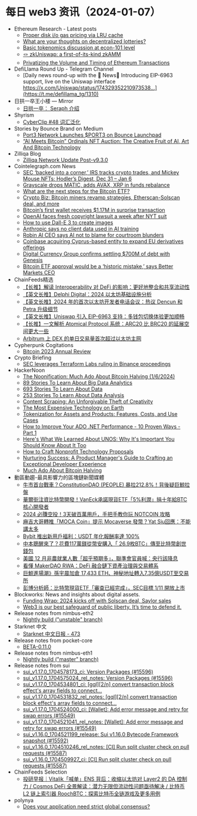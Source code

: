 # 每日 web3 资讯（2024-01-07）

- Ethereum Research - Latest posts
  - [Proper disk i/o gas pricing via LRU cache](https://ethresear.ch/t/proper-disk-i-o-gas-pricing-via-lru-cache/18146#post_7)
  - [What are your thoughts on decentralized lotteries?](https://ethresear.ch/t/what-are-your-thoughts-on-decentralized-lotteries/13089#post_3)
  - [Basic tokenomics discussion at econ-101 level](https://ethresear.ch/t/basic-tokenomics-discussion-at-econ-101-level/18110#post_4)
  - [🪢 zkUniswap: a first-of-its-kind zkAMM](https://ethresear.ch/t/zkuniswap-a-first-of-its-kind-zkamm/16839#post_16)
  - [Privatizing the Volume and Timing of Ethereum Transactions](https://ethresear.ch/t/privatizing-the-volume-and-timing-of-ethereum-transactions/16184#post_3)
- DefiLlama Round Up - Telegram Channel
  - [Daily news round-up with the 🦙 News📰 Introducing EIP-6963 support, live on the Uniswap interface https://x.com/Uniswap/status/174329352210973538...](https://t.me/defillama_tg/1310)
- 日拱一卒王小楼 — Mirror
  - [日拱一卒： Seraph 介绍](https://mirror.xyz/maskpad.eth/RN_h_x-TkTsGCdUtTuaYTb4u8e5Vbv5GQTfQRClRkwY)
- Shyrism
  - [CyberClip #48 词汇泛化](https://shyrz.me/cyberclip-48-generalization-of-vocabulary/)
- Stories by Bounce Brand on Medium
  - [Port3 Network Launches $PORT3 on Bounce Launchpad](https://bouncefinance.medium.com/port3-network-launches-port3-on-bounce-launchpad-4c1acd11c7f2?source=rss-74b4e5aa79f6------2)
  - [“AI Meets Bitcoin” Ordinals NFT Auction: The Creative Fruit of AI, Art And Bitcoin Technology](https://bouncefinance.medium.com/ai-meets-bitcoin-ordinals-nft-auction-the-creative-fruit-of-ai-art-and-bitcoin-technology-e028e19817a1?source=rss-74b4e5aa79f6------2)
- Zilliqa Blog
  - [Zilliqa Network Update Post-v9.3.0](https://blog.zilliqa.com/zilliqa-network-update-post-v9-3-0/)
- Cointelegraph.com News
  - [SEC ‘backed into a corner,’ IRS tracks crypto trades, and Mickey Mouse NFTs: Hodler’s Digest, Dec 31 – Jan 6](https://cointelegraph.com/magazine/sec-backed-into-a-corner-irs-tracks-crypto-trades-and-mickey-mouse-nfts-hodlers-digest-dec-31-jan-6/)
  - [Grayscale drops MATIC, adds AVAX, XRP in funds rebalance](https://cointelegraph.com/news/grayscale-drops-matic-adds-avax-xrp-funds-rebalance)
  - [What are the next steps for the Bitcoin ETF?](https://cointelegraph.com/news/what-next-steps-for-bitcoin-etf-sec)
  - [Crypto Biz: Bitcoin miners revamp strategies, Etherscan-Solscan deal, and more](https://cointelegraph.com/news/crypto-biz-bitcoin-miners-revamp-strategies-etherscan-solscan-deal)
  - [Bitcoin’s first wallet receives $1.17M in surprise transaction](https://cointelegraph.com/news/bitcoins-first-wallet-sees-1-17-m-in-surprise-transaction)
  - [OpenAI faces fresh copyright lawsuit a week after NYT suit](https://cointelegraph.com/news/openai-faces-fresh-copyright-lawsuit-a-week-after-nyt-suit)
  - [How to use Dall-E 3 to create images](https://cointelegraph.com/news/how-to-use-dall-e-3-to-create-images)
  - [Anthropic says no client data used in AI training](https://cointelegraph.com/news/anthropic-pledges-no-client-data-for-ai-training)
  - [Robin AI CEO says AI not to blame for courtroom blunders](https://cointelegraph.com/news/legal-ai-ceo-urges-addressing-courtroom-blunders-without-blaming-ai)
  - [Coinbase acquiring Cyprus-based entity to expand EU derivatives offerings](https://cointelegraph.com/news/coinbase-leverages-mifid-ii-to-enhance-european-derivatives-offerings)
  - [Digital Currency Group confirms settling $700M of debt with Genesis](https://cointelegraph.com/news/dcg-short-term-loans-genesis-creditors)
  - [Bitcoin ETF approval would be a ‘historic mistake,’ says Better Markets CEO](https://cointelegraph.com/news/spot-bitcoin-etf-mistake-better-markets)
- ChainFeeds精选
  - [【长推】解读 Interoperability 对 DeFi 的影响：更好地整合和共享流动性](https://twitter.com/tmel0211/status/1743454207989207107)
  - [【英文长推】Delphi Digital：2024 以太坊基础设施分析](https://twitter.com/delphi_digital/status/1743316504735535122)
  - [【英文长推】2024 年的首次以太坊开发者电话会议：热议 Dencun 和 Petra 升级细节](https://twitter.com/christine_dkim/status/1743276730398527924)
  - [【英文长推】Uniswap 引入 EIP-6963 支持：多钱包切换体验更加顺畅](https://twitter.com/Uniswap/status/1743293527289708590)
  - [【长推】一文解析 Atomical Protocol 系统：ARC20 比 BRC20 的延展空间更大一些](https://x.com/tmel0211/status/1743130206741901605)
  - [Arbitrum 上 DEX 的单日交易量首次超过以太坊主网](https://defillama.com/dexs/chains)
- Cypherpunk Cogitations
  - [Bitcoin 2023 Annual Review](https://blog.lopp.net/bitcoin-2023-annual-review/)
- Crypto Briefing
  - [SEC leverages Terraform Labs ruling in Binance proceedings](https://cryptobriefing.com/sec-leverages-terraform-labs-ruling-in-binance-proceedings/?utm_source=feed&utm_medium=rss)
- HackerNoon
  - [The Noonification: Much Ado About Bitcoin Halving (1/6/2024)](https://hackernoon.com/1-6-2024-noonification?source=rss)
  - [89 Stories To Learn About Big Data Analytics](https://hackernoon.com/89-stories-to-learn-about-big-data-analytics?source=rss)
  - [693 Stories To Learn About Data](https://hackernoon.com/693-stories-to-learn-about-data?source=rss)
  - [253 Stories To Learn About Data Analysis](https://hackernoon.com/253-stories-to-learn-about-data-analysis?source=rss)
  - [Content Scraping: An Unforgivable Theft of Creativity](https://hackernoon.com/content-scraping-an-unforgivable-theft-of-creativity?source=rss)
  - [The Most Expensive Technology on Earth](https://hackernoon.com/the-most-expensive-technology-on-earth?source=rss)
  - [Tokenization for Assets and Products: Features, Costs, and Use Cases](https://hackernoon.com/tokenization-for-assets-and-products-features-costs-and-use-cases?source=rss)
  - [How to Improve Your ADO .NET Performance - 10 Proven Ways - Part 1](https://hackernoon.com/how-to-improve-your-ado-net-performance-10-proven-ways-part-1?source=rss)
  - [Here's What We Learned About UNOS: Why It's Important You Should Know About It Too](https://hackernoon.com/heres-what-we-learned-about-unos-why-its-important-you-should-know-about-it-too?source=rss)
  - [How to Craft Nonprofit Technology Proposals](https://hackernoon.com/how-to-craft-nonprofit-technology-proposals?source=rss)
  - [Nurturing Success: A Product Manager's Guide to Crafting an Exceptional Developer Experience](https://hackernoon.com/nurturing-success-a-product-managers-guide-to-crafting-an-exceptional-developer-experience?source=rss)
  - [Much Ado About Bitcoin Halving](https://hackernoon.com/much-ado-about-bitcoin-halving?source=rss)
- 動區動趨-最具影響力的區塊鏈新聞媒體
  - [牛市首台戰車？ConstitutionDAO (PEOPLE) 暴拉212.8%！背後疑巨鯨拉盤](https://www.blocktempo.com/constitutiondao-people-surged-212-8-in-the-past-7-days/)
  - [華爾街注資比特幣開發！VanEck承諾現貨ETF「5%利潤」捐十年給BTC核心開發者](https://www.blocktempo.com/vaneck-plans-to-donate-5-percent-bitcoin-etf-profits-support-bitcoin-core-devs/)
  - [2024 必賺空投！3天破百萬用戶，手把手教你玩 NOTCOIN 攻略](https://www.blocktempo.com/airdrop-guide-for-2024-that-how-to-play-notcoin/)
  - [麻吉大哥轉推「MOCA Coin」提示 Mocaverse 發幣？Yat Siu回應：不能講太多](https://www.blocktempo.com/machi-retweeted-moca-coin-the-community-guessed-the-token-mocaverse-will-issue/)
  - [Bybit 推出新用戶福利：USDT 年化報酬率達 100%](https://www.blocktempo.com/bybit-promotion-for-new-user-2024/)
  - [中本聰醒來了？花費117萬鎂從幣安購入「 26.9枚BTC」傳至比特幣創世錢包](https://www.blocktempo.com/someone-bought-27-bitcoin-from-binance-and-deposited-into-satoshi-wallet/)
  - [美國 12 月非農就業人數「超乎預期多」，聯準會官員喊：央行該降息](https://www.blocktempo.com/us-nonfarm-payrolls-employment-beat-expectations-in-december/)
  - [看懂 MakerDAO RWA：DeFi 融合鏈下資產治理與交易體系](https://www.blocktempo.com/how-defi-projects-capture-off-chain-assets/)
  - [巨鯨進場潮》孫宇晨加倉 17,433 ETH、神秘地址轉入7.35億USDT至交易所](https://www.blocktempo.com/justin-sun-address-withdrew-17433-eth-from-binance/)
  - [彭博分析師：比特幣現貨ETF「審查已經完成」，SEC目標 1/11 開放上市](https://www.blocktempo.com/bloomberg-analyst-bitcoin-spot-etf-approval-basically-done/)
- Blockworks: News and insights about digital assets.
  - [Funding Wrap: 2024 kicks off with Solscan deal, Saylor sales](https://blockworks.co/news/2024-starts-solscan-saylor)
  - [Web3 is our best safeguard of public liberty. It’s time to defend it.](https://blockworks.co/news/web3-safeguard-public-liberty)
- Release notes from nimbus-eth2
  - [Nightly build ("unstable" branch)](https://github.com/status-im/nimbus-eth2/releases/tag/nightly)
- Starknet 中文
  - [Starknet 中文日报 - 473](https://starknetzh.substack.com/p/starknet-473)
- Release notes from pocket-core
  - [BETA-0.11.0](https://github.com/pokt-network/pocket-core/releases/tag/BETA-0.11.0)
- Release notes from nimbus-eth1
  - [Nightly build ("master" branch)](https://github.com/status-im/nimbus-eth1/releases/tag/nightly)
- Release notes from sui
  - [sui_v1.17.0_1704578173_ci: Version Packages (#15596)](https://github.com/MystenLabs/sui/releases/tag/sui_v1.17.0_1704578173_ci)
  - [sui_v1.17.0_1704575024_rel_notes: Version Packages (#15596)](https://github.com/MystenLabs/sui/releases/tag/sui_v1.17.0_1704575024_rel_notes)
  - [sui_v1.17.0_1704534801_ci: [gql][2/n] convert transaction block effect's array fields to connect…](https://github.com/MystenLabs/sui/releases/tag/sui_v1.17.0_1704534801_ci)
  - [sui_v1.17.0_1704531832_rel_notes: [gql][2/n] convert transaction block effect's array fields to connect…](https://github.com/MystenLabs/sui/releases/tag/sui_v1.17.0_1704531832_rel_notes)
  - [sui_v1.17.0_1704524000_ci: [Wallet]: Add error message and retry for swap errors (#15549)](https://github.com/MystenLabs/sui/releases/tag/sui_v1.17.0_1704524000_ci)
  - [sui_v1.17.0_1704521041_rel_notes: [Wallet]: Add error message and retry for swap errors (#15549)](https://github.com/MystenLabs/sui/releases/tag/sui_v1.17.0_1704521041_rel_notes)
  - [sui_v1.16.0_1704521199_release: Sui v1.16.0 Bytecode Framework snapshot (#15592)](https://github.com/MystenLabs/sui/releases/tag/sui_v1.16.0_1704521199_release)
  - [sui_v1.16.0_1704510246_rel_notes: [CI] Run split cluster check on pull requests (#15587)](https://github.com/MystenLabs/sui/releases/tag/sui_v1.16.0_1704510246_rel_notes)
  - [sui_v1.16.0_1704509927_ci: [CI] Run split cluster check on pull requests (#15587)](https://github.com/MystenLabs/sui/releases/tag/sui_v1.16.0_1704509927_ci)
- ChainFeeds Selection
  - [投研早报｜Vitalik「喊单」ENS 背后：收缩以太坊对 Layer2 的 DA 控制力 / Cosmos DeFi 全景解读：潜力无限但流动性问题亟待解决 / 比特币 L2 链上索引器 RoochBTC：探索比特币全链游戏及更多用例](https://substack.chainfeeds.xyz/p/vitalikens-layer2-da-cosmos-defi)
- polynya
  - [Does your application need strict global consensus?](https://polynya.mirror.xyz/B6sXybxh21xliL4XDxvX1X86UE4NmkTvcCHexxEa4PU)
